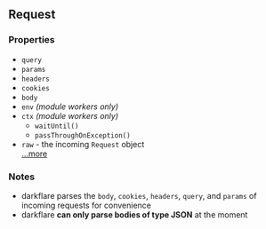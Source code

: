## Request

### Properties

- `query`
- `params`
- `headers`
- `cookies`
- `body`
- `env` *(module workers only)*
- `ctx` *(module workers only)*
  - `waitUntil()`
  - `passThroughOnException()`
- `raw` - the incoming `Request` object  
[...more](https://developers.cloudflare.com/workers/runtime-apis/request/#incomingrequestcfproperties)

### Notes

- darkflare parses the `body`, `cookies`, `headers`, `query`, and `params` of incoming requests for convenience
- darkflare **can only parse bodies of type JSON** at the moment
